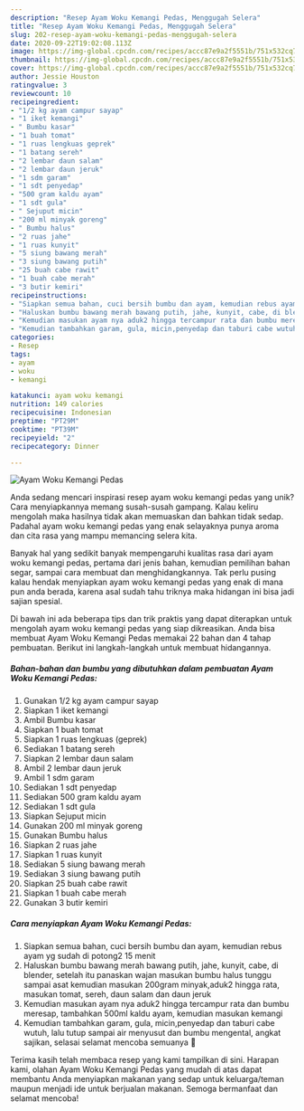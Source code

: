 ```yaml
---
description: "Resep Ayam Woku Kemangi Pedas, Menggugah Selera"
title: "Resep Ayam Woku Kemangi Pedas, Menggugah Selera"
slug: 202-resep-ayam-woku-kemangi-pedas-menggugah-selera
date: 2020-09-22T19:02:08.113Z
image: https://img-global.cpcdn.com/recipes/accc87e9a2f5551b/751x532cq70/ayam-woku-kemangi-pedas-foto-resep-utama.jpg
thumbnail: https://img-global.cpcdn.com/recipes/accc87e9a2f5551b/751x532cq70/ayam-woku-kemangi-pedas-foto-resep-utama.jpg
cover: https://img-global.cpcdn.com/recipes/accc87e9a2f5551b/751x532cq70/ayam-woku-kemangi-pedas-foto-resep-utama.jpg
author: Jessie Houston
ratingvalue: 3
reviewcount: 10
recipeingredient:
- "1/2 kg ayam campur sayap"
- "1 iket kemangi"
- " Bumbu kasar"
- "1 buah tomat"
- "1 ruas lengkuas geprek"
- "1 batang sereh"
- "2 lembar daun salam"
- "2 lembar daun jeruk"
- "1 sdm garam"
- "1 sdt penyedap"
- "500 gram kaldu ayam"
- "1 sdt gula"
- " Sejuput micin"
- "200 ml minyak goreng"
- " Bumbu halus"
- "2 ruas jahe"
- "1 ruas kunyit"
- "5 siung bawang merah"
- "3 siung bawang putih"
- "25 buah cabe rawit"
- "1 buah cabe merah"
- "3 butir kemiri"
recipeinstructions:
- "Siapkan semua bahan, cuci bersih bumbu dan ayam, kemudian rebus ayam yg sudah di potong2 15 menit"
- "Haluskan bumbu bawang merah bawang putih, jahe, kunyit, cabe, di blender, setelah itu panaskan wajan masukan bumbu halus tunggu sampai asat kemudian masukan 200gram minyak,aduk2 hingga rata, masukan tomat, sereh, daun salam dan daun jeruk"
- "Kemudian masukan ayam nya aduk2 hingga tercampur rata dan bumbu meresap, tambahkan 500ml kaldu ayam, kemudian masukan kemangi"
- "Kemudian tambahkan garam, gula, micin,penyedap dan taburi cabe wutuh, lalu tutup sampai air menyusut dan bumbu mengental, angkat sajikan, selasai selamat mencoba semuanya 💛"
categories:
- Resep
tags:
- ayam
- woku
- kemangi

katakunci: ayam woku kemangi 
nutrition: 149 calories
recipecuisine: Indonesian
preptime: "PT29M"
cooktime: "PT39M"
recipeyield: "2"
recipecategory: Dinner

---
```



![Ayam Woku Kemangi Pedas](https://img-global.cpcdn.com/recipes/accc87e9a2f5551b/751x532cq70/ayam-woku-kemangi-pedas-foto-resep-utama.jpg)

Anda sedang mencari inspirasi resep ayam woku kemangi pedas yang unik? Cara menyiapkannya memang susah-susah gampang. Kalau keliru mengolah maka hasilnya tidak akan memuaskan dan bahkan tidak sedap. Padahal ayam woku kemangi pedas yang enak selayaknya punya aroma dan cita rasa yang mampu memancing selera kita.

Banyak hal yang sedikit banyak mempengaruhi kualitas rasa dari ayam woku kemangi pedas, pertama dari jenis bahan, kemudian pemilihan bahan segar, sampai cara membuat dan menghidangkannya. Tak perlu pusing kalau hendak menyiapkan ayam woku kemangi pedas yang enak di mana pun anda berada, karena asal sudah tahu triknya maka hidangan ini bisa jadi sajian spesial.




Di bawah ini ada beberapa tips dan trik praktis yang dapat diterapkan untuk mengolah ayam woku kemangi pedas yang siap dikreasikan. Anda bisa membuat Ayam Woku Kemangi Pedas memakai 22 bahan dan 4 tahap pembuatan. Berikut ini langkah-langkah untuk membuat hidangannya.

<!--inarticleads1-->

##### Bahan-bahan dan bumbu yang dibutuhkan dalam pembuatan Ayam Woku Kemangi Pedas:

1. Gunakan 1/2 kg ayam campur sayap
1. Siapkan 1 iket kemangi
1. Ambil  Bumbu kasar
1. Siapkan 1 buah tomat
1. Siapkan 1 ruas lengkuas (geprek)
1. Sediakan 1 batang sereh
1. Siapkan 2 lembar daun salam
1. Ambil 2 lembar daun jeruk
1. Ambil 1 sdm garam
1. Sediakan 1 sdt penyedap
1. Sediakan 500 gram kaldu ayam
1. Sediakan 1 sdt gula
1. Siapkan  Sejuput micin
1. Gunakan 200 ml minyak goreng
1. Gunakan  Bumbu halus
1. Siapkan 2 ruas jahe
1. Siapkan 1 ruas kunyit
1. Sediakan 5 siung bawang merah
1. Sediakan 3 siung bawang putih
1. Siapkan 25 buah cabe rawit
1. Siapkan 1 buah cabe merah
1. Gunakan 3 butir kemiri




<!--inarticleads2-->

##### Cara menyiapkan Ayam Woku Kemangi Pedas:

1. Siapkan semua bahan, cuci bersih bumbu dan ayam, kemudian rebus ayam yg sudah di potong2 15 menit
1. Haluskan bumbu bawang merah bawang putih, jahe, kunyit, cabe, di blender, setelah itu panaskan wajan masukan bumbu halus tunggu sampai asat kemudian masukan 200gram minyak,aduk2 hingga rata, masukan tomat, sereh, daun salam dan daun jeruk
1. Kemudian masukan ayam nya aduk2 hingga tercampur rata dan bumbu meresap, tambahkan 500ml kaldu ayam, kemudian masukan kemangi
1. Kemudian tambahkan garam, gula, micin,penyedap dan taburi cabe wutuh, lalu tutup sampai air menyusut dan bumbu mengental, angkat sajikan, selasai selamat mencoba semuanya 💛




Terima kasih telah membaca resep yang kami tampilkan di sini. Harapan kami, olahan Ayam Woku Kemangi Pedas yang mudah di atas dapat membantu Anda menyiapkan makanan yang sedap untuk keluarga/teman maupun menjadi ide untuk berjualan makanan. Semoga bermanfaat dan selamat mencoba!
